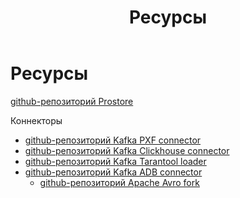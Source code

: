 ﻿---
layout: default
title: Ресурсы
nav_order: 6
has_children: false
---

# Ресурсы

[github-репозиторий Prostore](https://github.com/arenadata/prostore)

Коннекторы
- [github-репозиторий Kafka PXF connector](https://github.com/arenadata/kafka-pxf-connector)
- [github-репозиторий Kafka Clickhouse connector](https://github.com/arenadata/kafka-clickhouse-connector)
- [github-репозиторий Kafka Tarantool loader](https://github.com/arenadata/kafka-tarantool-loader)
- [github-репозиторий Kafka ADB connector](https://github.com/arenadata/kafka-adb-os)
   - [github-репозиторий Apache Avro fork](https://github.com/arenadata/avro/tree/1.10.2_arenadata1/lang/c)

